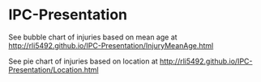 IPC-Presentation
================
See bubble chart of injuries based on mean age at http://rli5492.github.io/IPC-Presentation/InjuryMeanAge.html

See pie chart of injuries based on location at http://rli5492.github.io/IPC-Presentation/Location.html
